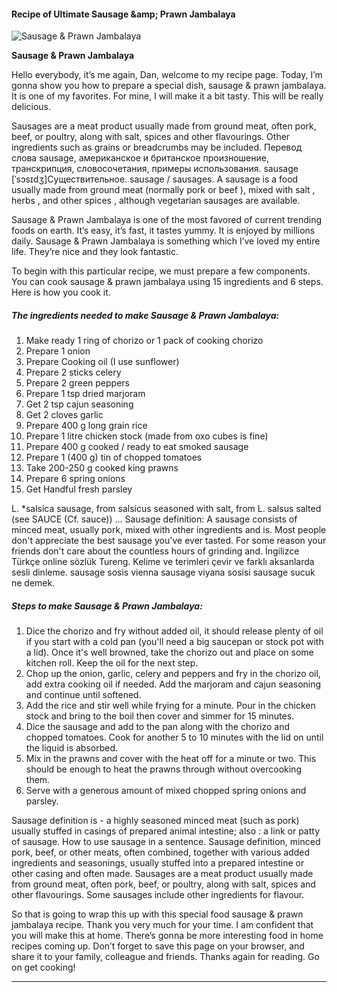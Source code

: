             

#### Recipe of Ultimate Sausage &amp;amp; Prawn Jambalaya

![Sausage &amp; Prawn Jambalaya](https://img-global.cpcdn.com/recipes/38242e1b5064e094/751x532cq70/sausage-prawn-jambalaya-recipe-main-photo.jpg)

**Sausage &amp; Prawn Jambalaya**

Hello everybody, it’s me again, Dan, welcome to my recipe page. Today, I’m gonna show you how to prepare a special dish, sausage & prawn jambalaya. It is one of my favorites. For mine, I will make it a bit tasty. This will be really delicious.

Sausages are a meat product usually made from ground meat, often pork, beef, or poultry, along with salt, spices and other flavourings. Other ingredients such as grains or breadcrumbs may be included. Перевод слова sausage, американское и британское произношение, транскрипция, словосочетания, примеры использования. sausage \[ˈsɔsɪdʒ\]Существительное. sausage / sausages. A sausage is a food usually made from ground meat (normally pork or beef ), mixed with salt , herbs , and other spices , although vegetarian sausages are available.

Sausage & Prawn Jambalaya is one of the most favored of current trending foods on earth. It’s easy, it’s fast, it tastes yummy. It is enjoyed by millions daily. Sausage & Prawn Jambalaya is something which I’ve loved my entire life. They’re nice and they look fantastic.

To begin with this particular recipe, we must prepare a few components. You can cook sausage & prawn jambalaya using 15 ingredients and 6 steps. Here is how you cook it.

##### The ingredients needed to make Sausage & Prawn Jambalaya:

1.  Make ready 1 ring of chorizo or 1 pack of cooking chorizo
2.  Prepare 1 onion
3.  Prepare Cooking oil (I use sunflower)
4.  Prepare 2 sticks celery
5.  Prepare 2 green peppers
6.  Prepare 1 tsp dried marjoram
7.  Get 2 tsp cajun seasoning
8.  Get 2 cloves garlic
9.  Prepare 400 g long grain rice
10.  Prepare 1 litre chicken stock (made from oxo cubes is fine)
11.  Prepare 400 g cooked / ready to eat smoked sausage
12.  Prepare 1 (400 g) tin of chopped tomatoes
13.  Take 200-250 g cooked king prawns
14.  Prepare 6 spring onions
15.  Get Handful fresh parsley

L. \*salsica sausage, from salsicus seasoned with salt, from L. salsus salted (see SAUCE (Cf. sauce)) … Sausage definition: A sausage consists of minced meat, usually pork, mixed with other ingredients and is. Most people don't appreciate the best sausage you've ever tasted. For some reason your friends don't care about the countless hours of grinding and. İngilizce Türkçe online sözlük Tureng. Kelime ve terimleri çevir ve farklı aksanlarda sesli dinleme. sausage sosis vienna sausage viyana sosisi sausage sucuk ne demek.

##### Steps to make Sausage & Prawn Jambalaya:

1.  Dice the chorizo and fry without added oil, it should release plenty of oil if you start with a cold pan (you'll need a big saucepan or stock pot with a lid). Once it's well browned, take the chorizo out and place on some kitchen roll. Keep the oil for the next step.
2.  Chop up the onion, garlic, celery and peppers and fry in the chorizo oil, add extra cooking oil if needed. Add the marjoram and cajun seasoning and continue until softened.
3.  Add the rice and stir well while frying for a minute. Pour in the chicken stock and bring to the boil then cover and simmer for 15 minutes.
4.  Dice the sausage and add to the pan along with the chorizo and chopped tomatoes. Cook for another 5 to 10 minutes with the lid on until the liquid is absorbed.
5.  Mix in the prawns and cover with the heat off for a minute or two. This should be enough to heat the prawns through without overcooking them.
6.  Serve with a generous amount of mixed chopped spring onions and parsley.

Sausage definition is - a highly seasoned minced meat (such as pork) usually stuffed in casings of prepared animal intestine; also : a link or patty of sausage. How to use sausage in a sentence. Sausage definition, minced pork, beef, or other meats, often combined, together with various added ingredients and seasonings, usually stuffed into a prepared intestine or other casing and often made. Sausages are a meat product usually made from ground meat, often pork, beef, or poultry, along with salt, spices and other flavourings. Some sausages include other ingredients for flavour.

So that is going to wrap this up with this special food sausage & prawn jambalaya recipe. Thank you very much for your time. I am confident that you will make this at home. There’s gonna be more interesting food in home recipes coming up. Don’t forget to save this page on your browser, and share it to your family, colleague and friends. Thanks again for reading. Go on get cooking!

* * *